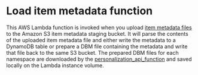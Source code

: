 # Load item metadata function

This AWS Lambda function is invoked when you upload [item metadata files](../../docs/item_metadata.md) to the Amazon S3 item metadata staging bucket. It will parse the contents of the uploaded item metadata file and either write the metadata to a DynamoDB table or prepare a DBM file containing the metadata and write that file back to the same S3 bucket. The prepared DBM files for each namespace are downloaded by the [personalization_api_function](../personalization_api_function/) and saved locally on the Lambda instance volume.